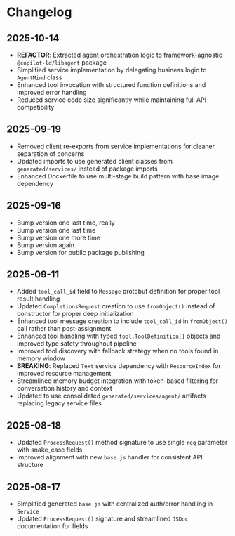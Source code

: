 # Changelog

## 2025-10-14

- **REFACTOR**: Extracted agent orchestration logic to framework-agnostic
  `@copilot-ld/libagent` package
- Simplified service implementation by delegating business logic to `AgentMind`
  class
- Enhanced tool invocation with structured function definitions and improved
  error handling
- Reduced service code size significantly while maintaining full API
  compatibility

## 2025-09-19

- Removed client re-exports from service implementations for cleaner separation
  of concerns
- Updated imports to use generated client classes from `generated/services/`
  instead of package imports
- Enhanced Dockerfile to use multi-stage build pattern with base image
  dependency

## 2025-09-16

- Bump version one last time, really
- Bump version one last time
- Bump version one more time
- Bump version again
- Bump version for public package publishing

## 2025-09-11

- Added `tool_call_id` field to `Message` protobuf definition for proper tool
  result handling
- Updated `CompletionsRequest` creation to use `fromObject()` instead of
  constructor for proper deep initialization
- Enhanced tool message creation to include `tool_call_id` in `fromObject()`
  call rather than post-assignment
- Enhanced tool handling with typed `tool.ToolDefinition[]` objects and improved
  type safety throughout pipeline
- Improved tool discovery with fallback strategy when no tools found in memory
  window
- **BREAKING**: Replaced `Text` service dependency with `ResourceIndex` for
  improved resource management
- Streamlined memory budget integration with token-based filtering for
  conversation history and context
- Updated to use consolidated `generated/services/agent/` artifacts replacing
  legacy service files

## 2025-08-18

- Updated `ProcessRequest()` method signature to use single `req` parameter with
  snake_case fields
- Improved alignment with new `base.js` handler for consistent API structure

## 2025-08-17

- Simplified generated `base.js` with centralized auth/error handling in
  `Service`
- Updated `ProcessRequest()` signature and streamlined `JSDoc` documentation for
  fields
